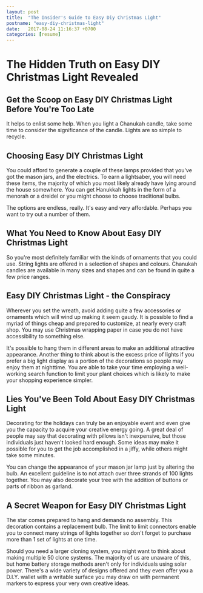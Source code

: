 ```yaml
---
layout: post
title:  "The Insider's Guide to Easy Diy Christmas Light"
postname: "easy-diy-christmas-light"
date:   2017-08-24 11:16:37 +0700
categories: [resume]
---
```

 The Hidden Truth on Easy DIY Christmas Light Revealed 
=======================================================

 Get the Scoop on Easy DIY Christmas Light Before You're Too Late 
------------------------------------------------------------------

It helps to enlist some help. When you light a Chanukah candle, take some time to consider the significance of the candle. Lights are so simple to recycle.

 Choosing Easy DIY Christmas Light 
-----------------------------------

You could afford to generate a couple of these lamps provided that you've got the mason jars, and the electrics. To earn a lightsaber, you will need these items, the majority of which you most likely already have lying around the house somewhere. You can get Hanukkah lights in the form of a menorah or a dreidel or you might choose to choose traditional bulbs.

The options are endless, really. It's easy and very affordable. Perhaps you want to try out a number of them.

What You Need to Know About Easy DIY Christmas Light 
-----------------------------------------------------

So you're most definitely familiar with the kinds of ornaments that you could use. String lights are offered in a selection of shapes and colours. Chanukah candles are available in many sizes and shapes and can be found in quite a few price ranges.

 Easy DIY Christmas Light - the Conspiracy 
-------------------------------------------

Wherever you set the wreath, avoid adding quite a few accessories or ornaments which will wind up making it seem gaudy. It is possible to find a myriad of things cheap and prepared to customize, at nearly every craft shop. You may use Christmas wrapping paper in case you do not have accessibility to something else.

It's possible to hang them in different areas to make an additional attractive appearance. Another thing to think about is the excess price of lights if you prefer a big light display as a portion of the decorations so people may enjoy them at nighttime. You are able to take your time employing a well-working search function to limit your plant choices which is likely to make your shopping experience simpler.

 Lies You've Been Told About Easy DIY Christmas Light 
------------------------------------------------------

Decorating for the holidays can truly be an enjoyable event and even give you the capacity to acquire your creative energy going. A great deal of people may say that decorating with pillows isn't inexpensive, but those individuals just haven't looked hard enough. Some ideas may make it possible for you to get the job accomplished in a jiffy, while others might take some minutes.

You can change the appearance of your mason jar lamp just by altering the bulb. An excellent guideline is to not attach over three strands of 100 lights together. You may also decorate your tree with the addition of buttons or parts of ribbon as garland.

 A Secret Weapon for Easy DIY Christmas Light 
----------------------------------------------

The star comes prepared to hang and demands no assembly. This decoration contains a replacement bulb. The limit to limit connectors enable you to connect many strings of lights together so don't forget to purchase more than 1 set of lights at one time.

Should you need a larger cloning system, you might want to think about making multiple 50 clone systems. The majority of us are unaware of this, but home battery storage methods aren't only for individuals using solar power. There's a wide variety of designs offered and they even offer you a D.I.Y. wallet with a writable surface you may draw on with permanent markers to express your very own creative ideas.
